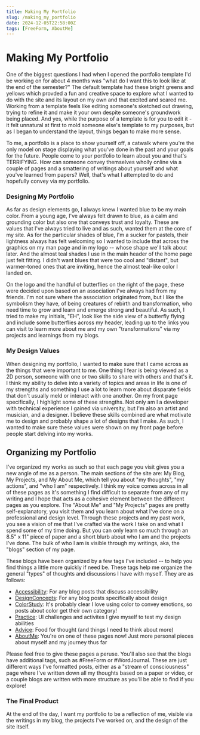 ```yaml
---
title: Making My Portfolio
slug: /making_my_portfolio
date: 2024-12-05T22:58:00Z
tags: [FreeForm, AboutMe]
---
```


# Making My Portfolio

One of the biggest questions I had when I opened the portfolio template I'd be working on for about 4 months was "what do I want this to look like at the end of the semester?" The default template had these bright greens and yellows which provded a fun and creative space to explore what I wanted to do with the site and its layout on my own and that excited and scared me. Working from a template feels like editing someone's sketched out drawing, trying to refine it and make it your own despite someone's groundwork being placed. And yes, while the purpose of a template is for you to edit it - it felt unnatural at first to mold someone else's template to my purposes, but as I began to understand the layout, things began to make more sense. 

To me, a portfolio is a place to show yourself off, a catwalk where you're the only model on stage displaying what you've done in the past and your goals for the future. People come to your portfolio to learn about you and that's TERRIFYING. How can someone convey themselves wholly online via a couple of pages and a smattering of writings about yourself and what you've learned from papers? Well, that's what I attempted to do and hopefully convey via my portfolio. 

### Designing My Portfolio

As far as design elements go, I always knew I wanted blue to be my main color. From a young age, I've always felt drawn to blue, as a calm and grounding color but also one that conveys trust and loyalty. These are values that I've always tried to live and as such, wanted them at the core of my site. As for the particular shades of blue, I'm a sucker for pastels, their lightness always has felt welcoming so I wanted to include that across the graphics on my man page and in my logo -- whose shape we'll talk about later. And the almost teal shades I use in the main header of the home page just felt fitting. I didn't want blues that were too cool and "distant", but warmer-toned ones that are inviting, hence the almost teal-like color I landed on. 

On the logo and the handful of butterflies on the right of the page, these were decided upon based on an association I've always had from my friends. I'm not sure where the association originated from, but I like the symbolism they have, of being creatures of rebirth and transformation, who need time to grow and learn and emerge strong and beautiful. As such, I tried to make my initials, "EH", look like the side view of a butterfly flying and include some butterflies across my header, leading up to the links you can visit to learn more about me and my own "transformations" via my projects and learnings from my blogs. 

### My Design Values

When designing my portfolio, I wanted to make sure that I came across as the things that were important to me. One thing I fear is being viewed as a 2D person, someone with one or two skills to share with others and that's it. I think my ability to delve into a variety of topics and areas in life is one of my strengths and something I use a lot to learn more about disparate fields that don't usually meld or interact with one another. On my front page specifically, I highlight some of these strengths. Not only am I a developer with technical experience I gained via university, but I'm also an artist and musician, and a designer. I believe these skills combined are what motivate me to design and probably shape a lot of designs that I make. As such, I wanted to make sure these values were shown on my front page before people start delving into my works. 

## Organizing my Portfolio

I've organized my works as such so that each page you visit gives you a new angle of me as a person. The main sections of the site are: My Blog, My Projects, and My About Me, which tell you about "my thoughts", "my actions", and "who I am" respectively. I think my voice comes across in all of these pages as it's something I find difficult to separate from any of my writing and I hope that acts as a cohesive element between the different pages as you explore. The "About Me" and "My Projects" pages are pretty self-explanatory, you visit them and you learn about what I've done on a professional and design level. Through these projects and my past work, you see a vision of me that I've crafted via the work I take on and what I spend some of my time doing. But you can only learn so much through an 8.5" x 11" piece of paper and a short blurb about who I am and the projects I've done. The bulk of who I am is visible through my writings, aka, the "blogs" section of my page.

These blogs have been organized by a few tags I've included -- to help you find things a little more quickly if need be. These tags help me organize the general "types" of thoughts and discussions I have with myself. They are as follows:
* [Accessibility](https://ehsu3.github.io/ealynn-portfolio-template/blog/tags/accessibility/): For any blog posts that discuss accessibility
* [DesignConcepts](https://ehsu3.github.io/ealynn-portfolio-template/blog/tags/designconcepts/): For any blog posts specifically about design
* [ColorStudy](https://ehsu3.github.io/ealynn-portfolio-template/blog/tags/colorstudy/): It's probably clear I love using color to convey emotions, so posts about color get their own category!
* [Practice](https://ehsu3.github.io/ealynn-portfolio-template/blog/tags/practice/): UI challenges and activites I give myself to test my design abilities
* [Advice](https://ehsu3.github.io/ealynn-portfolio-template/blog/tags/advice/): Food for thought (and things I need to think about more)
* [AboutMe](https://ehsu3.github.io/ealynn-portfolio-template/blog/tags/aboutme/): You're on one of these pages now! Just more personal pieces about myself and my journey thus far

Please feel free to give these pages a peruse. You'll also see that the blogs have additional tags, such as #FreeForm or #WordJournal. These are just different ways I've formatted posts, either as a "stream of consciousness" page where I've written down all my thoughts based on a paper or video, or a couple blogs are written with more structure as you'll be able to find if you explore! 

### The Final Product

At the end of the day, I want my portfolio to be a reflection of me, visible via the writings in my blog, the projects I've worked on, and the design of the site itself. 